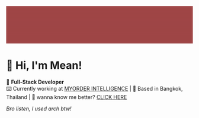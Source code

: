 <img src="gitbg.gif"/>


# 👋 Hi, I'm Mean! 

🚀 **Full-Stack Developer**  
⌨️ Currently working at [MYORDER INTELLIGENCE](https://landing.myorder.ai/) | 📍 Based in Bangkok, Thailand | 🫵 wanna know me better? [CLICK HERE](https://notbeingmean.com)



*Bro listen, I used arch btw!*


